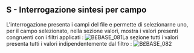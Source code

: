 ## S - Interrogazione sintesi per campo
L'interrogazione presenta i campi del file e permette di selezionarne uno, per il campo selezionato, nella sezione valori, mostra i valori presenti congruenti con i filtri applicati : 
![B£BASE_081](http://localhost:3000/immagini/MBDOC_SCH-OJFILE_S/BXBASE_081.png)La sezione tutti i valori presenta tutti i valori indipendentemente dal filtro : 
![B£BASE_082](http://localhost:3000/immagini/MBDOC_SCH-OJFILE_S/BXBASE_082.png)